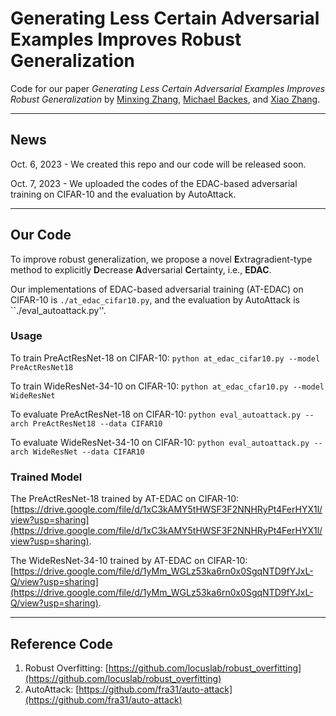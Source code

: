 # Generating Less Certain Adversarial Examples Improves Robust Generalization

Code for our paper _Generating Less Certain Adversarial Examples Improves Robust Generalization_ by [Minxing Zhang](https://scholar.google.com/citations?user=wsSLja0AAAAJ&hl=en&oi=ao), [Michael Backes](https://scholar.google.com/citations?user=ZVS3KOEAAAAJ&hl=en&oi=ao), and [Xiao Zhang](https://scholar.google.com/citations?user=L-lz7CUAAAAJ&hl=en&oi=ao).

***

## News

Oct. 6, 2023 - We created this repo and our code will be released soon.

Oct. 7, 2023 - We uploaded the codes of the EDAC-based adversarial training on CIFAR-10 and the evaluation by AutoAttack.

***

## Our Code

To improve robust generalization, we propose a novel **E**xtragradient-type method to explicitly **D**ecrease **A**dversarial **C**ertainty, i.e., **EDAC**.

Our implementations of EDAC-based adversarial training (AT-EDAC) on CIFAR-10 is ``./at_edac_cifar10.py``, and the evaluation by AutoAttack is ``./eval_autoattack.py''.

### Usage

To train PreActResNet-18 on CIFAR-10: ``python at_edac_cifar10.py --model PreActResNet18``

To train WideResNet-34-10 on CIFAR-10: ``python at_edac_cfar10.py --model WideResNet``

To evaluate PreActResNet-18 on CIFAR-10: ``python eval_autoattack.py --arch PreActResNet18 --data CIFAR10``

To evaluate WideResNet-34-10 on CIFAR-10: ``python eval_autoattack.py --arch WideResNet --data CIFAR10``

### Trained Model

The PreActResNet-18 trained by AT-EDAC on CIFAR-10: [https://drive.google.com/file/d/1xC3kAMY5tHWSF3F2NNHRyPt4FerHYX1l/view?usp=sharing](https://drive.google.com/file/d/1xC3kAMY5tHWSF3F2NNHRyPt4FerHYX1l/view?usp=sharing).

The WideResNet-34-10 trained by AT-EDAC on CIFAR-10: [https://drive.google.com/file/d/1yMm_WGLz53ka6rn0x0SgqNTD9fYJxL-Q/view?usp=sharing](https://drive.google.com/file/d/1yMm_WGLz53ka6rn0x0SgqNTD9fYJxL-Q/view?usp=sharing).

***

## Reference Code
1. Robust Overfitting: [https://github.com/locuslab/robust_overfitting](https://github.com/locuslab/robust_overfitting)
2. AutoAttack: [https://github.com/fra31/auto-attack](https://github.com/fra31/auto-attack)
